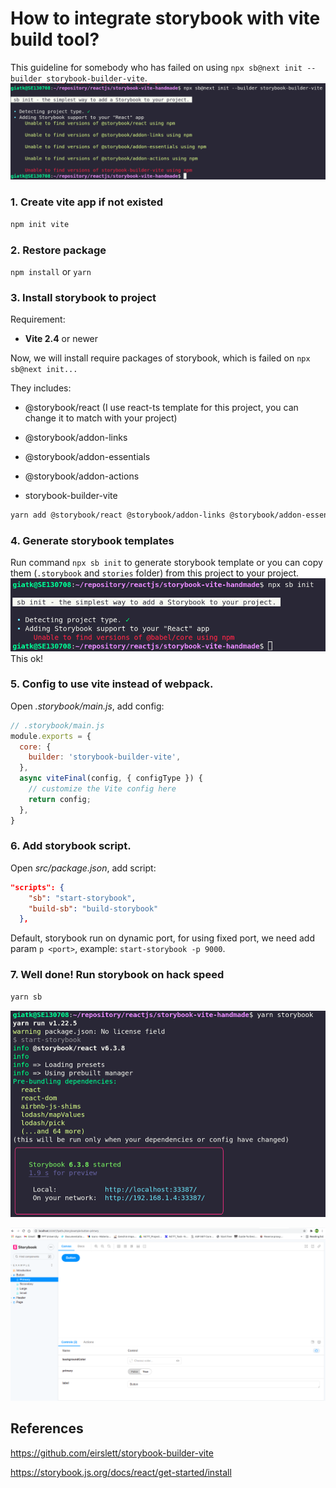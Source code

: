 # How to integrate storybook with vite build tool?
This guideline for somebody who has failed on using `npx sb@next init --builder storybook-builder-vite`.
![sb init is failed](docs/screenshots/sb-init-failed.png)
### 1. Create vite app if not existed
```bash
npm init vite
```
### 2. Restore package
`npm install` or `yarn`
### 3. Install storybook to project
Requirement:

* **Vite 2.4** or newer

Now, we will install require packages of storybook, which is failed on `npx sb@next init...`

They includes:

- @storybook/react (I use react-ts template for this project, you can change it to match with your project)

- @storybook/addon-links

- @storybook/addon-essentials

- @storybook/addon-actions

- storybook-builder-vite

```bash
yarn add @storybook/react @storybook/addon-links @storybook/addon-essentials @storybook/addon-actions storybook-builder-vite
```
### 4. Generate storybook templates
Run command `npx sb init` to generate storybook template or you can copy them (`.storybook` and `stories` folder) from this project to your project.
![sb-template-gen](docs/screenshots/gen-template.png)
This ok!
### 5. Config to use vite instead of webpack.
Open *.storybook/main.js*, add config:
```javascript
// .storybook/main.js
module.exports = {
  core: {
    builder: 'storybook-builder-vite',
  },
  async viteFinal(config, { configType }) {
    // customize the Vite config here
    return config;
  },
}
```
### 6. Add storybook script.
Open *src/package.json*, add script:
```json
"scripts": {
    "sb": "start-storybook",
    "build-sb": "build-storybook"
  },
```
Default, storybook run on dynamic port, for using fixed port, we need add param `p <port>`, example: `start-storybook -p 9000`.

### 7. Well done! Run storybook on hack speed
```bash
yarn sb
```
![run-sb](docs/screenshots/run-sb.png)

![sb](docs/screenshots/sb.png)

## References

https://github.com/eirslett/storybook-builder-vite

https://storybook.js.org/docs/react/get-started/install